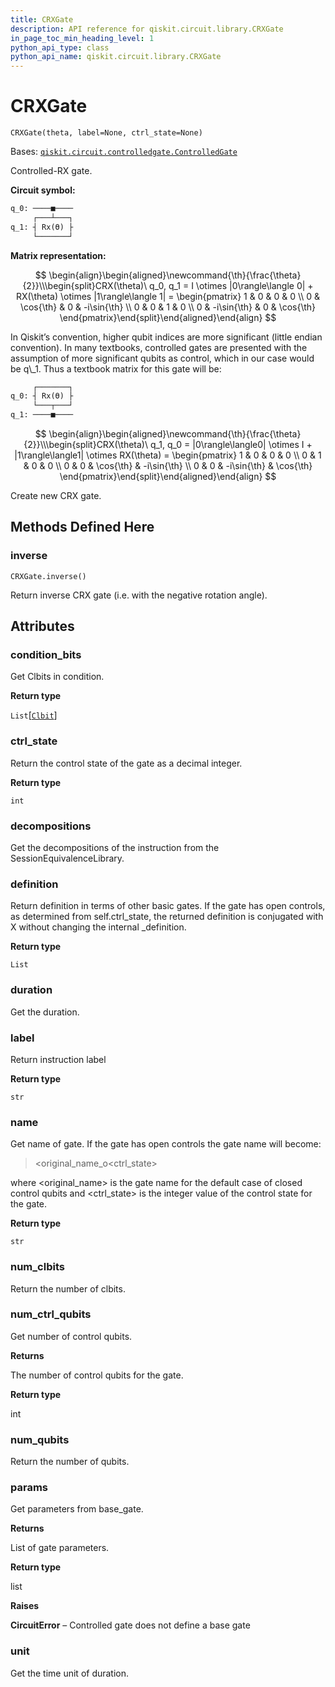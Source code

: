 ```yaml
---
title: CRXGate
description: API reference for qiskit.circuit.library.CRXGate
in_page_toc_min_heading_level: 1
python_api_type: class
python_api_name: qiskit.circuit.library.CRXGate
---
```


# CRXGate

<span id="qiskit.circuit.library.CRXGate" />

`CRXGate(theta, label=None, ctrl_state=None)`

Bases: [`qiskit.circuit.controlledgate.ControlledGate`](qiskit.circuit.ControlledGate "qiskit.circuit.controlledgate.ControlledGate")

Controlled-RX gate.

**Circuit symbol:**

```python
q_0: ────■────
     ┌───┴───┐
q_1: ┤ Rx(ϴ) ├
     └───────┘
```

**Matrix representation:**

$$
 \begin{align}\begin{aligned}\newcommand{\th}{\frac{\theta}{2}}\\\begin{split}CRX(\theta)\ q_0, q_1 =
    I \otimes |0\rangle\langle 0| + RX(\theta) \otimes |1\rangle\langle 1| =
    \begin{pmatrix}
        1 & 0 & 0 & 0 \\
        0 & \cos{\th} & 0 & -i\sin{\th} \\
        0 & 0 & 1 & 0 \\
        0 & -i\sin{\th} & 0 & \cos{\th}
    \end{pmatrix}\end{split}\end{aligned}\end{align} 
$$

<Admonition title="Note" type="note">
  In Qiskit’s convention, higher qubit indices are more significant (little endian convention). In many textbooks, controlled gates are presented with the assumption of more significant qubits as control, which in our case would be q\_1. Thus a textbook matrix for this gate will be:

  ```python
       ┌───────┐
  q_0: ┤ Rx(ϴ) ├
       └───┬───┘
  q_1: ────■────
  ```

  $$
   \begin{align}\begin{aligned}\newcommand{\th}{\frac{\theta}{2}}\\\begin{split}CRX(\theta)\ q_1, q_0 =
  |0\rangle\langle0| \otimes I + |1\rangle\langle1| \otimes RX(\theta) =
      \begin{pmatrix}
          1 & 0 & 0 & 0 \\
          0 & 1 & 0 & 0 \\
          0 & 0 & \cos{\th}   & -i\sin{\th} \\
          0 & 0 & -i\sin{\th} & \cos{\th}
      \end{pmatrix}\end{split}\end{aligned}\end{align} 
  $$
</Admonition>

Create new CRX gate.

## Methods Defined Here

### inverse

<span id="qiskit.circuit.library.CRXGate.inverse" />

`CRXGate.inverse()`

Return inverse CRX gate (i.e. with the negative rotation angle).

## Attributes

<span id="qiskit.circuit.library.CRXGate.condition_bits" />

### condition\_bits

Get Clbits in condition.

**Return type**

`List`\[[`Clbit`](qiskit.circuit.Clbit "qiskit.circuit.classicalregister.Clbit")]

<span id="qiskit.circuit.library.CRXGate.ctrl_state" />

### ctrl\_state

Return the control state of the gate as a decimal integer.

**Return type**

`int`

<span id="qiskit.circuit.library.CRXGate.decompositions" />

### decompositions

Get the decompositions of the instruction from the SessionEquivalenceLibrary.

<span id="qiskit.circuit.library.CRXGate.definition" />

### definition

Return definition in terms of other basic gates. If the gate has open controls, as determined from self.ctrl\_state, the returned definition is conjugated with X without changing the internal \_definition.

**Return type**

`List`

<span id="qiskit.circuit.library.CRXGate.duration" />

### duration

Get the duration.

<span id="qiskit.circuit.library.CRXGate.label" />

### label

Return instruction label

**Return type**

`str`

<span id="qiskit.circuit.library.CRXGate.name" />

### name

Get name of gate. If the gate has open controls the gate name will become:

> \<original\_name\_o\<ctrl\_state>

where \<original\_name> is the gate name for the default case of closed control qubits and \<ctrl\_state> is the integer value of the control state for the gate.

**Return type**

`str`

<span id="qiskit.circuit.library.CRXGate.num_clbits" />

### num\_clbits

Return the number of clbits.

<span id="qiskit.circuit.library.CRXGate.num_ctrl_qubits" />

### num\_ctrl\_qubits

Get number of control qubits.

**Returns**

The number of control qubits for the gate.

**Return type**

int

<span id="qiskit.circuit.library.CRXGate.num_qubits" />

### num\_qubits

Return the number of qubits.

<span id="qiskit.circuit.library.CRXGate.params" />

### params

Get parameters from base\_gate.

**Returns**

List of gate parameters.

**Return type**

list

**Raises**

**CircuitError** – Controlled gate does not define a base gate

<span id="qiskit.circuit.library.CRXGate.unit" />

### unit

Get the time unit of duration.


